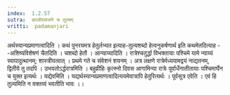 ```yaml
---
index:  1.2.57
sutra:  कालोपसजने च तुल्यम्
vritti:  padamanjari
---
```


अर्थस्यान्यप्रमाणत्वादिति । कथं पुनरयमत्र हेतुर्लभ्यत इत्याह-तुल्यशब्दो हेत्वनुकर्षणार्थ इति कथमेतदित्याह --अशिष्यविशेषणं चैतदिति । चशब्दो हेतौ । आन्याय्यादिति । रात्रेश्चतुर्द्धा विभक्तायाः पश्चिमे यामे न्याय्यं स्वापादुत्थानम्; शास्त्रीयत्वात् । प्रथमे गते च संवेशनं शयनम् । अत्र लक्षणे रात्रेर्मध्ययामद्वयं नाद्यतनम्, द्वितीये तु तदपि । उभयतोऽर्द्धरात्रमिति । बहुव्रीहिः कृत्स्नो दिवस आगामिन्या रात्रेः पूर्वार्धेनातीतायाः पश्चिमार्घेन च युक्त इत्यर्थः । यद्येवमिति । यद्यर्थस्यान्यप्रमाणत्वादित्ययमेवात्रापि हेतुरित्यर्थः । पूर्वसूत्र एवेति । एवं हि तुल्यमिति न वक्तव्यं भवतीति भावः ।।
